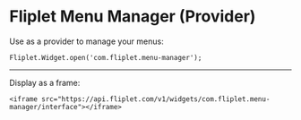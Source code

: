 # Fliplet Menu Manager (Provider)

Use as a provider to manage your menus:

```
Fliplet.Widget.open('com.fliplet.menu-manager');
```

---

Display as a frame:

```
<iframe src="https://api.fliplet.com/v1/widgets/com.fliplet.menu-manager/interface"></iframe>
```